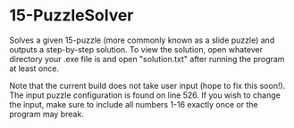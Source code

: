 # 15-PuzzleSolver

Solves a given 15-puzzle (more commonly known as a slide puzzle) and outputs a step-by-step solution.
To view the solution, open whatever directory your .exe file is and open "solution.txt" after running the program at least once.

Note that the current build does not take user input (hope to fix this soon!). The input puzzle configuration is found on line 526.
If you wish to change the input, make sure to include all numbers 1-16 exactly once or the program may break.
